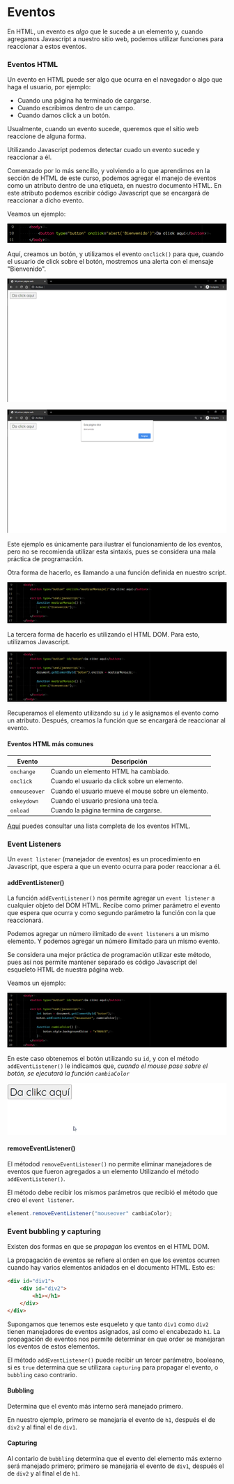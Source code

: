 # Eventos

En HTML, un evento es *algo* que le sucede a un elemento y, cuando agregamos Javascript a nuestro sitio web, podemos utilizar funciones para reaccionar a estos eventos.

### Eventos HTML

Un evento en HTML puede ser algo que ocurra en el navegador o algo que haga el usuario, por ejemplo:

* Cuando una página ha terminado de cargarse.
* Cuando escribimos dentro de un campo.
* Cuando damos click a un botón.

Usualmente, cuando un evento sucede, queremos que el sitio web reaccione de alguna forma.

Utilizando Javascript podemos detectar cuado un evento sucede y reaccionar a él.

Comenzado por lo más sencillo, y volviendo a lo que aprendimos en la sección de HTML de este curso, podemos agregar el manejo de eventos como un atributo dentro de una etiqueta, en nuestro documento HTML. En este atributo podemos escribir código Javascript que se encargará de reaccionar a dicho evento.

Veamos un ejemplo:

<p align="center">
    <img src="./img/js/boton.png">
</p>

Aquí, creamos un botón, y utilizamos el evento `onclick()` para que, cuando el usuario de click sobre el botón, mostremos una alerta con el mensaje "Bienvenido".

<p align="center">
    <img src="./img/js/boton2.png">
</p>

<p align="center">
    <img src="./img/js/boton3.png">
</p>

Este ejemplo es únicamente para ilustrar el funcionamiento de los eventos, pero no se recomienda utilizar esta sintaxis, pues se considera una mala práctica de programación.

Otra forma de hacerlo, es llamando a una función definida en nuestro script.

<p align="center">
    <img src="./img/js/boton4.png">
</p>


La tercera forma de hacerlo es utilizando el HTML DOM. Para esto, utilizamos Javascript.

<p align="center">
    <img src="./img/js/boton5.png">
</p>

Recuperamos el elemento utilizando su `id` y le asignamos el evento como un atributo. Después, creamos la función que se encargará de reaccionar al evento.

#### Eventos HTML más comunes

Evento | Descripción
-------|------------
`onchange`|Cuando un elemento HTML ha cambiado.
`onclick`|Cuando el usuario da click sobre un elemento.
`onmouseover`|Cuando el usuario mueve el mouse sobre un elemento.
`onkeydown`|Cuando el usuario presiona una tecla.
`onload`|Cuando la página termina de cargarse.

[Aquí](https://www.w3schools.com/jsref/dom_obj_event.asp) puedes consultar una lista completa de los eventos HTML.

### Event Listeners

Un `event listener` (manejador de eventos) es un procedimiento en Javascript, que espera a que un evento ocurra para poder reaccionar a él.

#### addEventListener()
La función `addEventListener()` nos permite agregar un `event listener` a cualquier objeto del DOM HTML. Recibe como primer parámetro el evento que espera que ocurra y como segundo parámetro la función con la que reaccionará.

Podemos agregar un número ilimitado de `event listeners` a un mismo elemento. Y podemos agregar un número ilimitado para un mismo evento.

Se considera una mejor práctica de programación utilizar este método, pues así nos permite mantener separado es código Javascript del esqueleto HTML de nuestra página web.

Veamos un ejemplo:

<p align="center">
    <img src="./img/js/evento.png">
</p>

En este caso obtenemos el botón utilizando su `id`, y con el método `addEventListener()` le indicamos que, *cuando el mouse pase sobre el botón, se ejecutará la función `cambiaColor`*

![](/img/js/evento.gif)

#### removeEventListener()
El métodod `removeEventListener()` no permite eliminar manejadores de eventos que fueron agregados a un elemento Utilizando el método `addEventListener()`.

El método debe recibir los mismos parámetros que recibió el método que creo el `event listener`.

```javascript
element.removeEventListener("mouseover" cambiaColor);
```


### Event bubbling y capturing

Existen dos formas en que se *propagan* los eventos en el HTML DOM.

La propagación de eventos se refiere al orden en que los eventos ocurren cuando hay varios elementos anidados en el documento HTML. Esto es:

```html
<div id="div1">
    <div id="div2">
        <h1></h1>
    </div>
</div>
```

Supongamos que tenemos este esqueleto y que tanto `div1` como `div2` tienen manejadores de eventos asignados, así como el encabezado `h1`. La propagación de eventos nos permite determinar en que order se manejaran los eventos de estos elementos.

El método `addEventListener()` puede recibir un tercer parámetro, booleano, si es `true` determina que se utilizara `capturing` para propagar el evento, o `bubbling` caso contrario.

#### Bubbling

Determina que el evento más interno será manejado primero.

En nuestro ejemplo, primero se manejaría el evento de `h1`, después el de `div2` y al final el de `div1`.

#### Capturing

Al contario de `bubbling` determina que el evento del elemento más externo será manejado primero; primero se manejaría el evento de `div1`, después el de `div2` y al final el de `h1`.
